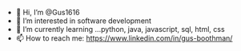 - 👋 Hi, I’m @Gus1616
- 👀 I’m interested in software development
- 🌱 I’m currently learning ...python, java, javascript, sql, html, css
- 📫 How to reach me: https://www.linkedin.com/in/gus-boothman/

<!---
Gus1616/Gus1616 is a ✨ special ✨ repository because its `README.md` (this file) appears on your GitHub profile.
You can click the Preview link to take a look at your changes.
--->
